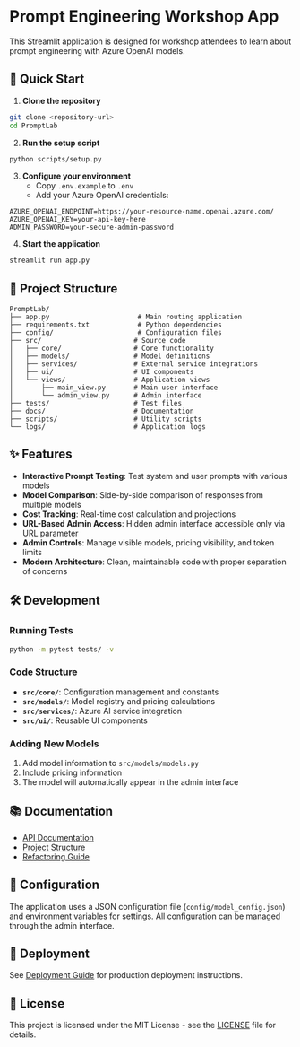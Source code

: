 # Prompt Engineering Workshop App

This Streamlit application is designed for workshop attendees to learn about prompt engineering with Azure OpenAI models.

## 🚀 Quick Start

1. **Clone the repository**
```bash
git clone <repository-url>
cd PromptLab
```

2. **Run the setup script**
```bash
python scripts/setup.py
```

3. **Configure your environment**
   - Copy `.env.example` to `.env`
   - Add your Azure OpenAI credentials:
```env
AZURE_OPENAI_ENDPOINT=https://your-resource-name.openai.azure.com/
AZURE_OPENAI_KEY=your-api-key-here
ADMIN_PASSWORD=your-secure-admin-password
```

4. **Start the application**
```bash
streamlit run app.py
```

## 📁 Project Structure

```
PromptLab/
├── app.py                      # Main routing application
├── requirements.txt            # Python dependencies
├── config/                     # Configuration files
├── src/                       # Source code
│   ├── core/                  # Core functionality
│   ├── models/                # Model definitions
│   ├── services/              # External service integrations
│   ├── ui/                    # UI components
│   └── views/                 # Application views
│       ├── main_view.py       # Main user interface
│       └── admin_view.py      # Admin interface
├── tests/                     # Test files
├── docs/                      # Documentation
├── scripts/                   # Utility scripts
└── logs/                      # Application logs
```

## ✨ Features

- **Interactive Prompt Testing**: Test system and user prompts with various models
- **Model Comparison**: Side-by-side comparison of responses from multiple models
- **Cost Tracking**: Real-time cost calculation and projections
- **URL-Based Admin Access**: Hidden admin interface accessible only via URL parameter
- **Admin Controls**: Manage visible models, pricing visibility, and token limits
- **Modern Architecture**: Clean, maintainable code with proper separation of concerns

## 🛠️ Development

### Running Tests
```bash
python -m pytest tests/ -v
```

### Code Structure
- **`src/core/`**: Configuration management and constants
- **`src/models/`**: Model registry and pricing calculations
- **`src/services/`**: Azure AI service integration
- **`src/ui/`**: Reusable UI components

### Adding New Models
1. Add model information to `src/models/models.py`
2. Include pricing information
3. The model will automatically appear in the admin interface

## 📚 Documentation

- [API Documentation](docs/API.md)
- [Project Structure](docs/PROJECT_STRUCTURE.md)
- [Refactoring Guide](docs/REFACTORING.md)

## 🔧 Configuration

The application uses a JSON configuration file (`config/model_config.json`) and environment variables for settings. All configuration can be managed through the admin interface.

## 🚀 Deployment

See [Deployment Guide](docs/DEPLOYMENT.md) for production deployment instructions.

## 📄 License

This project is licensed under the MIT License - see the [LICENSE](LICENSE) file for details.